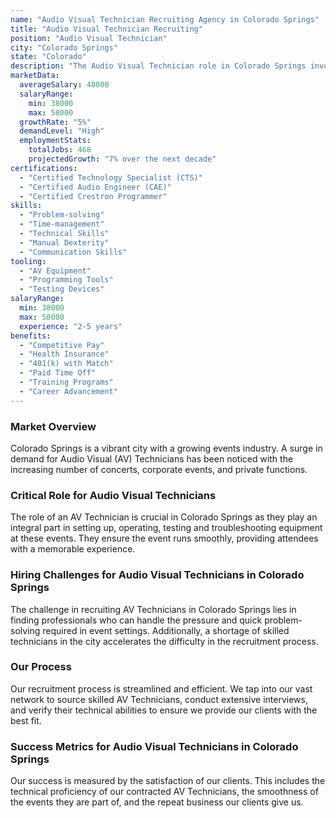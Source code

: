 ```yaml
---
name: "Audio Visual Technician Recruiting Agency in Colorado Springs"
title: "Audio Visual Technician Recruiting"
position: "Audio Visual Technician"
city: "Colorado Springs"
state: "Colorado"
description: "The Audio Visual Technician role in Colorado Springs involves servicing, installing and maintaining audio and visual systems with a growing demand in the market."
marketData:
  averageSalary: 48000
  salaryRange:
    min: 38000
    max: 58000
  growthRate: "5%"
  demandLevel: "High"
  employmentStats:
    totalJobs: 468
    projectedGrowth: "7% over the next decade"
certifications:
  - "Certified Technology Specialist (CTS)"
  - "Certified Audio Engineer (CAE)"
  - "Certified Crestron Programmer"
skills:
  - "Problem-solving"
  - "Time-management"
  - "Technical Skills"
  - "Manual Dexterity"
  - "Communication Skills"
tooling:
  - "AV Equipment"
  - "Programming Tools"
  - "Testing Devices"
salaryRange:
  min: 38000
  max: 58000
  experience: "2-5 years"
benefits:
  - "Competitive Pay"
  - "Health Insurance"
  - "401(k) with Match"
  - "Paid Time Off"
  - "Training Programs"
  - "Career Advancement"
---
```


### Market Overview
Colorado Springs is a vibrant city with a growing events industry. A surge in demand for Audio Visual (AV) Technicians has been noticed with the increasing number of concerts, corporate events, and private functions.

### Critical Role for Audio Visual Technicians
The role of an AV Technician is crucial in Colorado Springs as they play an integral part in setting up, operating, testing and troubleshooting equipment at these events. They ensure the event runs smoothly, providing attendees with a memorable experience.

### Hiring Challenges for Audio Visual Technicians in Colorado Springs
The challenge in recruiting AV Technicians in Colorado Springs lies in finding professionals who can handle the pressure and quick problem-solving required in event settings. Additionally, a shortage of skilled technicians in the city accelerates the difficulty in the recruitment process.

### Our Process
Our recruitment process is streamlined and efficient. We tap into our vast network to source skilled AV Technicians, conduct extensive interviews, and verify their technical abilities to ensure we provide our clients with the best fit.

### Success Metrics for Audio Visual Technicians in Colorado Springs
Our success is measured by the satisfaction of our clients. This includes the technical proficiency of our contracted AV Technicians, the smoothness of the events they are part of, and the repeat business our clients give us.